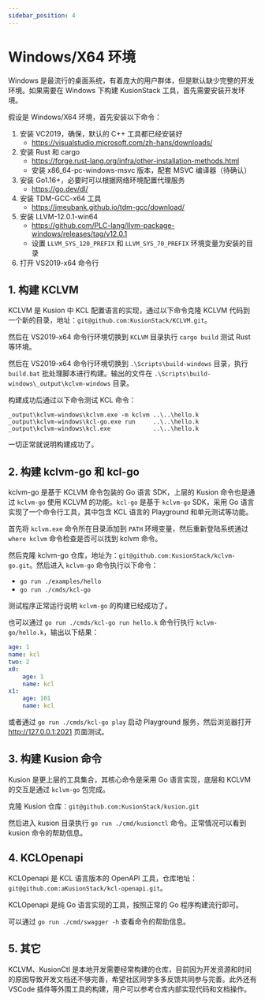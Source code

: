 ```yaml
---
sidebar_position: 4
---
```


# Windows/X64 环境

Windows 是最流行的桌面系统，有着庞大的用户群体，但是默认缺少完整的开发环境。如果需要在 Windows 下构建 KusionStack 工具，首先需要安装开发环境。

假设是 Windows/X64 环境，首先安装以下命令：

1. 安装 VC2019，确保，默认的 C++ 工具都已经安装好
   - https://visualstudio.microsoft.com/zh-hans/downloads/
1. 安装 Rust 和 cargo
   - https://forge.rust-lang.org/infra/other-installation-methods.html
   - 安装 x86_64-pc-windows-msvc 版本，配套 MSVC 编译器（待确认）
1. 安装 Go1.16+，必要时可以根据网络环境配置代理服务
   - https://go.dev/dl/
1. 安装 TDM-GCC-x64 工具
   - https://jmeubank.github.io/tdm-gcc/download/
1. 安装 LLVM-12.0.1-win64
   - https://github.com/PLC-lang/llvm-package-windows/releases/tag/v12.0.1
   - 设置 `LLVM_SYS_120_PREFIX` 和 `LLVM_SYS_70_PREFIX` 环境变量为安装的目录
1. 打开 VS2019-x64 命令行

## 1. 构建 KCLVM

KCLVM 是 Kusion 中 KCL 配置语言的实现，通过以下命令克隆 KCLVM 代码到一个新的目录，地址：`git@github.com:KusionStack/KCLVM.git`。

然后在 VS2019-x64 命令行环境切换到 `KCLVM` 目录执行 `cargo build` 测试 Rust 等环境。

然后在 VS2019-x64 命令行环境切换到 `.\Scripts\build-windows` 目录，执行 `build.bat` 批处理脚本进行构建。输出的文件在 `.\Scripts\build-windows\_output\kclvm-windows` 目录。

构建成功后通过以下命令测试 KCL 命令：

```
_output\kclvm-windows\kclvm.exe -m kclvm ..\..\hello.k
_output\kclvm-windows\kcl-go.exe run     ..\..\hello.k
_output\kclvm-windows\kcl.exe            ..\..\hello.k
```

一切正常就说明构建成功了。

## 2. 构建 kclvm-go 和 kcl-go

kclvm-go 是基于 KCLVM 命令包装的 Go 语言 SDK，上层的 Kusion 命令也是通过 `kclvm-go` 使用 KCLVM 的功能。`kcl-go` 是基于 `kclvm-go` SDK，采用 Go 语言实现了一个命令行工具，其中包含 KCL 语言的 Playground 和单元测试等功能。

首先将 `kclvm.exe` 命令所在目录添加到 `PATH` 环境变量，然后重新登陆系统通过 `where kclvm` 命令检查是否可以找到 kclvm 命令。

然后克隆 kclvm-go 仓库，地址为：`git@github.com:KusionStack/kclvm-go.git`。然后进入 `kclvm-go` 命令执行以下命令：

- `go run ./examples/hello`
- `go run ./cmds/kcl-go`

测试程序正常运行说明 `kclvm-go` 的构建已经成功了。

也可以通过 `go run ./cmds/kcl-go run hello.k` 命令行执行 `kclvm-go/hello.k`，输出以下结果：

```yaml
age: 1
name: kcl
two: 2
x0:
    age: 1
    name: kcl
x1:
    age: 101
    name: kcl
```

或者通过 `go run ./cmds/kcl-go play` 启动 Playground 服务，然后浏览器打开 http://127.0.0.1:2021 页面测试。


## 3. 构建 Kusion 命令

Kusion 是更上层的工具集合，其核心命令是采用 Go 语言实现，底层和 KCLVM 的交互是通过 `kclvm-go` 包完成。

克隆 Kusion 仓库：`git@github.com:KusionStack/kusion.git`

然后进入 kusion 目录执行 `go run ./cmd/kusionctl` 命令。正常情况可以看到 kusion 命令的帮助信息。

## 4. KCLOpenapi

KCLOpenapi 是 KCL 语言版本的 OpenAPI 工具，仓库地址：`git@github.com:aKusionStack/kcl-openapi.git`。

KCLOpenapi 是纯 Go 语言实现的工具，按照正常的 Go 程序构建流行即可。

可以通过 `go run ./cmd/swagger -h` 查看命令的帮助信息。


## 5. 其它

KCLVM、KusionCtl 是本地开发需要经常构建的仓库，目前因为开发资源和时间的原因导致开发文档还不够完善，希望社区同学多多反馈共同参与完善。此外还有 VSCode 插件等外围工具的构建，用户可以参考仓库内部实现代码和文档操作。
